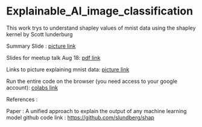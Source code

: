 # Explainable_AI_image_classification

This work trys to understand shapley values of mnist data using the shapley kernel by Scott lunderburg

Summary Slide :
[picture link](./Summary.png)

Slides for meetup talk Aug 18:
[pdf link](./Meetup_slides.pdf)

Links to picture explaining mnist data: 
[picture link](./Visual.png)

Run the entire code on the browser (you need access to your google account):
[colabs link](https://colab.research.google.com/github/leexa90/Explainable_AI_image_classification/blob/master/colabs_script.ipynb)

References :

Paper : A unified approach to explain the output of any machine learning model
github code link : https://github.com/slundberg/shap
